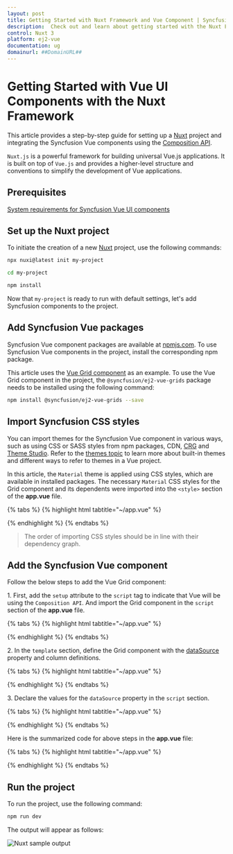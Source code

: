 ```yaml
---
layout: post
title: Getting Started with Nuxt Framework and Vue Component | Syncfusion
description:  Check out and learn about getting started with the Nuxt Framework and Vue Component of Syncfusion Essential JS 2 and more details.
control: Nuxt 3 
platform: ej2-vue
documentation: ug
domainurl: ##DomainURL##
---
```


# Getting Started with Vue UI Components with the Nuxt Framework

This article provides a step-by-step guide for setting up a [Nuxt](https://nuxt.com/) project and integrating the Syncfusion Vue components using the [Composition API](https://vuejs.org/guide/introduction.html#composition-api).

`Nuxt.js` is a powerful framework for building universal Vue.js applications. It is built on top of `Vue.js` and provides a higher-level structure and conventions to simplify the development of Vue applications.

## Prerequisites

[System requirements for Syncfusion Vue UI components](../system-requirements)

## Set up the Nuxt project

To initiate the creation of a new [Nuxt](https://nuxt.com/) project, use the following commands:

```bash
npx nuxi@latest init my-project

cd my-project

npm install
```

Now that `my-project` is ready to run with default settings, let's add Syncfusion components to the project.

## Add Syncfusion Vue packages

Syncfusion Vue component packages are available at [npmjs.com](https://www.npmjs.com/search?q=ej2-vue). To use Syncfusion Vue components in the project, install the corresponding npm package.

This article uses the [Vue Grid component](https://www.syncfusion.com/vue-components/vue-grid) as an example. To use the Vue Grid component in the project, the `@syncfusion/ej2-vue-grids` package needs to be installed using the following command:

```bash
npm install @syncfusion/ej2-vue-grids --save
```

## Import Syncfusion CSS styles

You can import themes for the Syncfusion Vue component in various ways, such as using CSS or SASS styles from npm packages, CDN, [CRG](https://ej2.syncfusion.com/javascript/documentation/common/custom-resource-generator/) and [Theme Studio](https://ej2.syncfusion.com/vue/documentation/appearance/theme-studio/). Refer to the [themes topic](https://ej2.syncfusion.com/vue/documentation/appearance/theme/) to learn more about built-in themes and different ways to refer to themes in a Vue project.

In this article, the `Material` theme is applied using CSS styles, which are available in installed packages. The necessary `Material` CSS styles for the Grid component and its dependents were imported into the `<style>` section of the **app.vue** file.

{% tabs %}
{% highlight html tabtitle="~/app.vue" %}

<style>
  @import "./node_modules/@syncfusion/ej2-base/styles/material.css";
  @import "./node_modules/@syncfusion/ej2-buttons/styles/material.css";
  @import "./node_modules/@syncfusion/ej2-calendars/styles/material.css";
  @import "./node_modules/@syncfusion/ej2-dropdowns/styles/material.css";
  @import "./node_modules/@syncfusion/ej2-inputs/styles/material.css";
  @import "./node_modules/@syncfusion/ej2-navigations/styles/material.css";
  @import "./node_modules/@syncfusion/ej2-popups/styles/material.css";
  @import "./node_modules/@syncfusion/ej2-splitbuttons/styles/material.css";
  @import "./node_modules/@syncfusion/ej2-vue-grids/styles/material.css";
</style>

{% endhighlight %}
{% endtabs %}

> The order of importing CSS styles should be in line with their dependency graph.

## Add the Syncfusion Vue component

Follow the below steps to add the Vue Grid component:

1\. First, add the `setup` attribute to the `script` tag to indicate that Vue will be using the `Composition API`. And import the Grid component in the `script` section of the **app.vue** file.

{% tabs %}
{% highlight html tabtitle="~/app.vue" %}

<script setup>
  import { GridComponent as EjsGrid, ColumnsDirective as EColumns, ColumnDirective as EColumn } from '@syncfusion/ej2-vue-grids';
</script>

{% endhighlight %}
{% endtabs %}
   
2\. In the `template` section, define the Grid component with the [dataSource](https://ej2.syncfusion.com/vue/documentation/api/grid#datasource) property and column definitions.

{% tabs %}
{% highlight html tabtitle="~/app.vue" %}

<template>
  <ejs-grid :dataSource='data'>
    <e-columns>
      <e-column field='OrderID' width='100' textAlign="Right"></e-column>
      <e-column field='CustomerID' width='100'></e-column>
      <e-column field='EmployeeID' width='100' textAlign="Right"></e-column>
      <e-column field='Freight' width='100' format="C2" textAlign="Right"></e-column>
      <e-column field='ShipCountry' width='100'></e-column>
    </e-columns>
  </ejs-grid>
</template>

{% endhighlight %}
{% endtabs %}

3\. Declare the values for the `dataSource` property in the `script` section.

{% tabs %}
{% highlight html tabtitle="~/app.vue" %}

<script setup>
const data = [
  {
    OrderID: 10248, CustomerID: 'VINET', EmployeeID: 5, ShipCountry: 'France', Freight: 32.38 
  },
  {
    OrderID: 10249, CustomerID: 'TOMSP', EmployeeID: 6, ShipCountry: 'Germany', Freight: 11.61 
  },
  {
    OrderID: 10250, CustomerID: 'HANAR', EmployeeID: 4, ShipCountry: 'Brazil', Freight: 65.83 
  }
];
</script>

{% endhighlight %}
{% endtabs %}

Here is the summarized code for above steps in the **app.vue** file:

{% tabs %}
{% highlight html tabtitle="~/app.vue" %}

<template>
  <ejs-grid :dataSource='data'>
    <e-columns>
      <e-column field='OrderID' width='100' textAlign="Right"></e-column>
      <e-column field='CustomerID' width='100'></e-column>
      <e-column field='EmployeeID' width='100' textAlign="Right"></e-column>
      <e-column field='Freight' width='100' format="C2" textAlign="Right"></e-column>
      <e-column field='ShipCountry' width='100'></e-column>
    </e-columns>
  </ejs-grid>
</template>

<script setup>
import { GridComponent as EjsGrid, ColumnsDirective as EColumns, ColumnDirective as EColumn } from '@syncfusion/ej2-vue-grids';
const data = [
  {
    OrderID: 10248, CustomerID: 'VINET', EmployeeID: 5, ShipCountry: 'France', Freight: 32.38 
  },
  {
    OrderID: 10249, CustomerID: 'TOMSP', EmployeeID: 6, ShipCountry: 'Germany', Freight: 11.61 
  },
  {
    OrderID: 10250, CustomerID: 'HANAR', EmployeeID: 4, ShipCountry: 'Brazil', Freight: 65.83 
  }
];
</script>

<style>
@import "./node_modules/@syncfusion/ej2-base/styles/material.css";
@import "./node_modules/@syncfusion/ej2-buttons/styles/material.css";
@import "./node_modules/@syncfusion/ej2-calendars/styles/material.css";
@import "./node_modules/@syncfusion/ej2-dropdowns/styles/material.css";
@import "./node_modules/@syncfusion/ej2-inputs/styles/material.css";
@import "./node_modules/@syncfusion/ej2-navigations/styles/material.css";
@import "./node_modules/@syncfusion/ej2-popups/styles/material.css";
@import "./node_modules/@syncfusion/ej2-splitbuttons/styles/material.css";
@import "./node_modules/@syncfusion/ej2-vue-grids/styles/material.css";
</style>

{% endhighlight %}
{% endtabs %}

## Run the project

To run the project, use the following command:

```bash
npm run dev
```

The output will appear as follows:

![Nuxt sample output](../../appearance/images/Vue3-grid-demo.PNG)